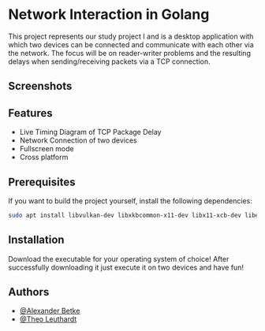 # Network Interaction in Golang

This project represents our study project I and is a desktop application with which two devices can be connected and
communicate with each other via the network. The focus will be on reader-writer problems and the resulting delays when
sending/receiving packets via a TCP connection.

## Screenshots




## Features

- Live Timing Diagram of TCP Package Delay
- Network Connection of two devices
- Fullscreen mode
- Cross platform

## Prerequisites

If you want to build the project yourself, install the following dependencies:

```bash
sudo apt install libvulkan-dev libxkbcommon-x11-dev libx11-xcb-dev libegl1-mesa-dev libwayland-dev libx11-dev libxcursor-dev libxfixes-dev pkg-config
```

## Installation

Download the executable for your operating system of choice!
After successfully downloading it just execute it on two devices and have fun!

## Authors

- [@Alexander Betke](https://www.github.com/alexinabox)
- [@Theo Leuthardt](https://www.github.com/theoleuthardt)
